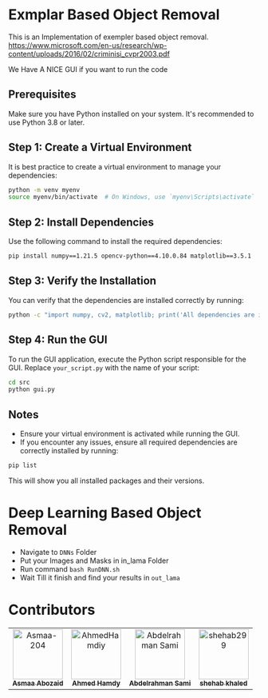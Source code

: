 # Exmplar Based Object Removal

This is an Implementation of exempler based object removal.
https://www.microsoft.com/en-us/research/wp-content/uploads/2016/02/criminisi_cvpr2003.pdf

We Have A NICE GUI if you want to run the code

## Prerequisites

Make sure you have Python installed on your system. It's recommended to use Python 3.8 or later.

## Step 1: Create a Virtual Environment

It is best practice to create a virtual environment to manage your dependencies:

```bash
python -m venv myenv
source myenv/bin/activate  # On Windows, use `myenv\Scripts\activate`
```

## Step 2: Install Dependencies

Use the following command to install the required dependencies:

```bash
pip install numpy==1.21.5 opencv-python==4.10.0.84 matplotlib==3.5.1
```

## Step 3: Verify the Installation

You can verify that the dependencies are installed correctly by running:

```bash
python -c "import numpy, cv2, matplotlib; print('All dependencies are installed successfully!')"
```

## Step 4: Run the GUI

To run the GUI application, execute the Python script responsible for the GUI. Replace `your_script.py` with the name of your script:

```bash
cd src
python gui.py
```

## Notes

- Ensure your virtual environment is activated while running the GUI.
- If you encounter any issues, ensure all required dependencies are correctly installed by running:

```bash
pip list
```

This will show you all installed packages and their versions.



# Deep Learning Based Object Removal


- Navigate to `DNNs` Folder
- Put your Images and Masks in in_lama Folder
- Run command `bash RunDNN.sh`
- Wait Till it finish and find your results in `out_lama`


# Contributors

<table>
	<tbody>
		<tr>
            <td align="center">
                <a href="https://github.com/Asmaa-204">
                    <img src="https://avatars.githubusercontent.com/u/130288326?v=4" width="100;" alt="Asmaa-204"/>
                    <br />
                    <sub><b>Asmaa Abozaid</b></sub>
                </a>
            </td>
            <td align="center">
                <a href="https://github.com/AhmedHamdiy">
                    <img src="https://avatars.githubusercontent.com/u/111378492?v=4" width="100;" alt="AhmedHamdiy"/>
                    <br />
                    <sub><b>Ahmed Hamdy</b></sub>
                </a>
            </td>
            <td align="center">
                <a href="https://github.com/akramhany">
                    <img src="https://avatars.githubusercontent.com/u/121282837?v=4" width="100;" alt="Abdelrahman Sami"/>
                    <br />
                    <sub><b>Abdelrahman Sami</b></sub>
                </a>
            </td>
            <td align="center">
                <a href="https://github.com/shehab299">
                    <img src="https://avatars.githubusercontent.com/u/89648315?v=4" width="100;" alt="shehab299"/>
                    <br />
                    <sub><b>shehab khaled</b></sub>
                </a>
            </td>
		</tr>
	<tbody>
</table>


